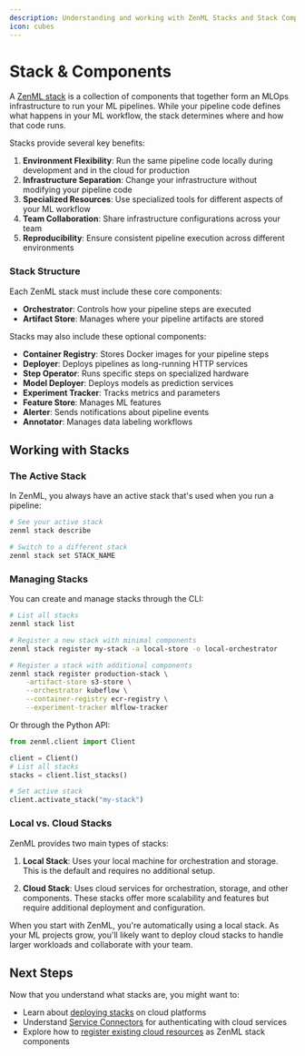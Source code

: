 ```yaml
---
description: Understanding and working with ZenML Stacks and Stack Components
icon: cubes
---
```


# Stack & Components

A [ZenML stack](https://docs.zenml.io/stacks) is a collection of components that together form an MLOps infrastructure to run your ML pipelines. While your pipeline code defines what happens in your ML workflow, the stack determines where and how that code runs.

Stacks provide several key benefits:

1. **Environment Flexibility**: Run the same pipeline code locally during development and in the cloud for production
2. **Infrastructure Separation**: Change your infrastructure without modifying your pipeline code
3. **Specialized Resources**: Use specialized tools for different aspects of your ML workflow
4. **Team Collaboration**: Share infrastructure configurations across your team
5. **Reproducibility**: Ensure consistent pipeline execution across different environments

### Stack Structure

Each ZenML stack must include these core components:

* **Orchestrator**: Controls how your pipeline steps are executed
* **Artifact Store**: Manages where your pipeline artifacts are stored

Stacks may also include these optional components:

* **Container Registry**: Stores Docker images for your pipeline steps
* **Deployer**: Deploys pipelines as long-running HTTP services
* **Step Operator**: Runs specific steps on specialized hardware
* **Model Deployer**: Deploys models as prediction services
* **Experiment Tracker**: Tracks metrics and parameters
* **Feature Store**: Manages ML features
* **Alerter**: Sends notifications about pipeline events
* **Annotator**: Manages data labeling workflows

## Working with Stacks

### The Active Stack

In ZenML, you always have an active stack that's used when you run a pipeline:

```bash
# See your active stack
zenml stack describe

# Switch to a different stack
zenml stack set STACK_NAME
```

### Managing Stacks

You can create and manage stacks through the CLI:

```bash
# List all stacks
zenml stack list

# Register a new stack with minimal components
zenml stack register my-stack -a local-store -o local-orchestrator

# Register a stack with additional components
zenml stack register production-stack \
    -artifact-store s3-store \
    --orchestrator kubeflow \
    --container-registry ecr-registry \
    --experiment-tracker mlflow-tracker
```

Or through the Python API:

```python
from zenml.client import Client

client = Client()
# List all stacks
stacks = client.list_stacks()

# Set active stack
client.activate_stack("my-stack")
```

### Local vs. Cloud Stacks

ZenML provides two main types of stacks:

1. **Local Stack**: Uses your local machine for orchestration and storage. This is the default and requires no additional setup.

2. **Cloud Stack**: Uses cloud services for orchestration, storage, and other components. These stacks offer more scalability and features but require additional deployment and configuration.

When you start with ZenML, you're automatically using a local stack. As your ML projects grow, you'll likely want to deploy cloud stacks to handle larger workloads and collaborate with your team.

## Next Steps

Now that you understand what stacks are, you might want to:

* Learn about [deploying stacks](https://docs.zenml.io/stacks/deployment) on cloud platforms
* Understand [Service Connectors](service_connectors.md) for authenticating with cloud services
* Explore how to [register existing cloud resources](https://docs.zenml.io/how-to/infrastructure-deployment/stack-deployment/register-a-cloud-stack) as ZenML stack components
